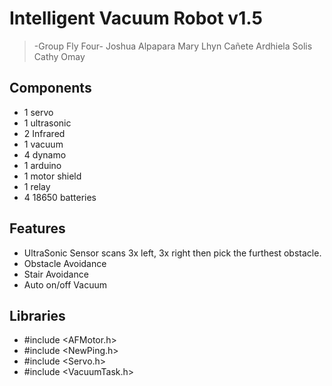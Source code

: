 # Intelligent Vacuum Robot v1.5
> -Group Fly Four-
> Joshua Alpapara
> Mary Lhyn Cañete
> Ardhiela Solis
> Cathy Omay


## Components

- 1 servo
- 1 ultrasonic
- 2 Infrared
- 1 vacuum
- 4 dynamo
- 1 arduino
- 1 motor shield
- 1 relay
- 4 18650 batteries

## Features

- UltraSonic Sensor scans 3x left, 3x right then pick the furthest obstacle.
- Obstacle Avoidance
- Stair Avoidance
- Auto on/off Vacuum

## Libraries
- #include <AFMotor.h>
- #include <NewPing.h>
- #include <Servo.h>
- #include <VacuumTask.h>
